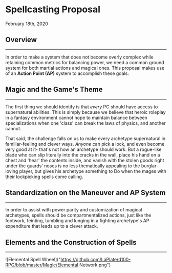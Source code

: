 # Spellcasting Proposal

February 18th, 2020

## Overview
----

In order to make a system that does not become overly complex while retaining common metrics for balancing power, we need a common ground system for both martial actions and magical ones. This proposal makes use of an **Action Point (AP)** system to accomplish these goals.

## Magic and the Game's Theme
----

The first thing we should identify is that *every* PC should have access to supernatural abilities. This is simply because we believe that heroic roleplay in a fantasy environment cannot hope to maintain balance between specializations when one 'class' can break the laws of physics, and another cannot. 

That said, the challenge falls on us to make every archetype supernatural in familiar-feeling and clever ways. *Anyone* can pick a lock, and even become very good at it- that's not how an archetype should work. But a rogue-like blade who can slip literally into the cracks in the wall, place his hand on a chest and 'hear' the contents inside, and vanish with the stolen goods right under the guards' noses is no less thematically appealing to the burglar-loving player, but gives his archetype something to Do when the mages with their lockpicking spells come calling.

## Standardization on the Maneuver and AP System
----

In order to assist with power parity and customization of magical archetypes, spells should be compartmentalized actions, just like the footwork, feinting, tumbling and lunging in a fighting archetype's AP expenditure that leads up to a clever attack.

## Elements and the Construction of Spells
----
![Elemental Spell Wheel]("https://github.com/LaPlate/d100-RPG/blob/master/Magic/Elemental Network.png")